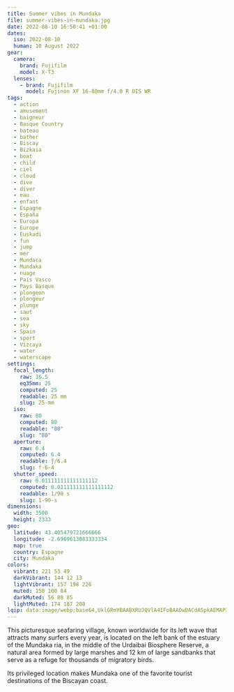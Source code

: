 ```yaml
---
title: Summer vibes in Mundaka
file: summer-vibes-in-mundaka.jpg
date: 2022-08-10 16:50:41 +01:00
dates:
  iso: 2022-08-10
  human: 10 August 2022
gear:
  camera:
    brand: Fujifilm
    model: X-T3
  lenses:
    - brand: Fujifilm
      model: Fujinon XF 16-80mm f/4.0 R OIS WR
tags:
  - action
  - amusement
  - baigneur
  - Basque Country
  - bateau
  - bather
  - Biscay
  - Bizkaia
  - boat
  - child
  - ciel
  - cloud
  - dive
  - diver
  - eau
  - enfant
  - Espagne
  - España
  - Europa
  - Europe
  - Euskadi
  - fun
  - jump
  - mer
  - Mundaca
  - Mundaka
  - nuage
  - País Vasco
  - Pays Basque
  - plongeon
  - plongeur
  - plunge
  - saut
  - sea
  - sky
  - Spain
  - sport
  - Vizcaya
  - water
  - waterscape
settings:
  focal_length:
    raw: 16.5
    eq35mm: 25
    computed: 25
    readable: 25 mm
    slug: 25-mm
  iso:
    raw: 80
    computed: 80
    readable: "80"
    slug: "80"
  aperture:
    raw: 6.4
    computed: 6.4
    readable: ƒ/6.4
    slug: f-6-4
  shutter_speed:
    raw: 0.011111111111111112
    computed: 0.011111111111111112
    readable: 1/90 s
    slug: 1-90-s
dimensions:
  width: 3500
  height: 2333
geo:
  latitude: 43.405479721666666
  longitude: -2.6969613883333334
  map: true
  country: Espagne
  city: Mundaka
colors:
  vibrant: 221 53 49
  darkVibrant: 144 12 13
  lightVibrant: 157 198 226
  muted: 150 100 84
  darkMuted: 56 88 85
  lightMuted: 174 187 208
lqip: data:image/webp;base64,UklGRmYBAABXRUJQVlA4IFoBAADwDACdASpkAEMAP3Gqyl07rKksqvVbe3AuCWNtXFuijbhSpEZDyaSJM0wkkWiUmv/uenDQOfddf92ecuTrAiR3wF0LI/+m7yrdtap8H+UJ5fkOlY01mbGLTyoqyIa3eDA+4RxMBqHNBc567SbDsVXAAP6MOz3wvee1gdq8RXU/oq1Rzg6VHt39opJyYCd0qHkNFAgJYyX/4fGyow/QYgNEXXVyziQzNDf5oDqVyoir/SWkLOPuYifUzNvYEdOC+yHiDlgYJet7zg97c3p2a1hK8UwT3Z/yLJk9R0I0mkaRjxpo9GGpiHUOwFQ7ohcy604dsqUX2zftlrQKre3EDmkkiWAgNSMUlfooWFX2CDUjxi3DMTlb6hoxKso3UOQeE4txv8HFVPCDSF+bWMD8DOMCWKKKQ6Yt/LcW81Xl7ukCW//WDAZZ3TeFqzQfkJBNWNd2hv72OnAWaAAA
---
```


This picturesque seafaring village, known worldwide for its left wave that attracts many surfers every year, is located on the left bank of the estuary of the Mundaka ria, in the middle of the Urdaibai Biosphere Reserve, a natural area formed by large marshes and 12 km of large sandbanks that serve as a refuge for thousands of migratory birds.

Its privileged location makes Mundaka one of the favorite tourist destinations of the Biscayan coast.
